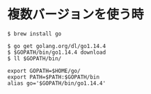 
# 複数バージョンを使う時

```
$ brew install go

$ go get golang.org/dl/go1.14.4
$ $GOPATH/bin/go1.14.4 download
$ ll $GOPATH/bin/
```

```zshrc
export GOPATH=$HOME/go/
export PATH=$PATH:$GOPATH/bin
alias go='$GOPATH/bin/go1.14.4'
```
